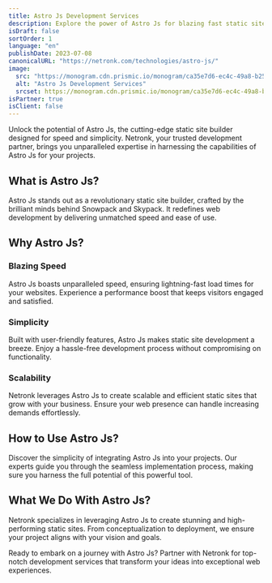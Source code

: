 ```yaml
---
title: Astro Js Development Services
description: Explore the power of Astro Js for blazing fast static site development. Learn why Netronk is your ideal partner for Astro Js projects.
isDraft: false
sortOrder: 1
language: "en"
publishDate: 2023-07-08
canonicalURL: "https://netronk.com/technologies/astro-js/"
image:
  src: "https://monogram.cdn.prismic.io/monogram/ca35e7d6-ec4c-49a8-b25c-53e0964fab1e_Vercel.svg"
  alt: "Astro Js Development Services"
  srcset: https://monogram.cdn.prismic.io/monogram/ca35e7d6-ec4c-49a8-b25c-53e0964fab1e_Vercel.svg?quality=75&width=512 512w,https://monogram.cdn.prismic.io/monogram/ca35e7d6-ec4c-49a8-b25c-53e0964fab1e_Vercel.svg?quality=75&width=768 768w,https://monogram.cdn.prismic.io/monogram/ca35e7d6-ec4c-49a8-b25c-53e0964fab1e_Vercel.svg?quality=75&width=1024 1024w,https://monogram.cdn.prismic.io/monogram/ca35e7d6-ec4c-49a8-b25c-53e0964fab1e_Vercel.svg?quality=75&width=1920 1920w,https://monogram.cdn.prismic.io/monogram/ca35e7d6-ec4c-49a8-b25c-53e0964fab1e_Vercel.svg?quality=75&width=2560 2560w
isPartner: true
isClient: false
---
```


Unlock the potential of Astro Js, the cutting-edge static site builder designed for speed and simplicity. Netronk, your trusted development partner, brings you unparalleled expertise in harnessing the capabilities of Astro Js for your projects.

## What is Astro Js?

Astro Js stands out as a revolutionary static site builder, crafted by the brilliant minds behind Snowpack and Skypack. It redefines web development by delivering unmatched speed and ease of use.

## Why Astro Js?

### Blazing Speed

Astro Js boasts unparalleled speed, ensuring lightning-fast load times for your websites. Experience a performance boost that keeps visitors engaged and satisfied.

### Simplicity

Built with user-friendly features, Astro Js makes static site development a breeze. Enjoy a hassle-free development process without compromising on functionality.

### Scalability

Netronk leverages Astro Js to create scalable and efficient static sites that grow with your business. Ensure your web presence can handle increasing demands effortlessly.

## How to Use Astro Js?

Discover the simplicity of integrating Astro Js into your projects. Our experts guide you through the seamless implementation process, making sure you harness the full potential of this powerful tool.

## What We Do With Astro Js?

Netronk specializes in leveraging Astro Js to create stunning and high-performing static sites. From conceptualization to deployment, we ensure your project aligns with your vision and goals.

Ready to embark on a journey with Astro Js? Partner with Netronk for top-notch development services that transform your ideas into exceptional web experiences.
